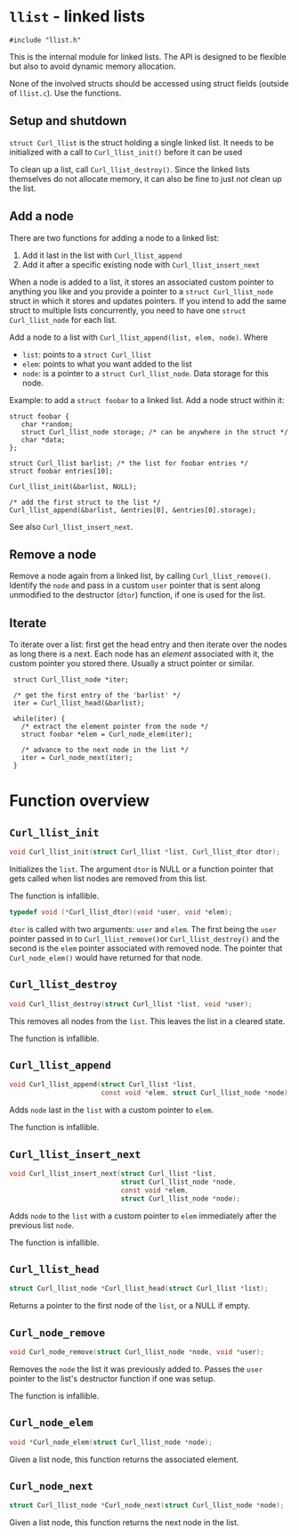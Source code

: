 <!--
Copyright (C) Daniel Stenberg, <daniel@haxx.se>, et al.

SPDX-License-Identifier: curl
-->

# `llist` - linked lists

    #include "llist.h"

This is the internal module for linked lists. The API is designed to be
flexible but also to avoid dynamic memory allocation.

None of the involved structs should be accessed using struct fields (outside
of `llist.c`). Use the functions.

## Setup and shutdown

`struct Curl_llist` is the struct holding a single linked list. It needs to be
initialized with a call to `Curl_llist_init()` before it can be used

To clean up a list, call `Curl_llist_destroy()`. Since the linked lists
themselves do not allocate memory, it can also be fine to just *not* clean up
the list.

## Add a node

There are two functions for adding a node to a linked list:

1. Add it last in the list with `Curl_llist_append`
2. Add it after a specific existing node with `Curl_llist_insert_next`

When a node is added to a list, it stores an associated custom pointer to
anything you like and you provide a pointer to a `struct Curl_llist_node`
struct in which it stores and updates pointers. If you intend to add the same
struct to multiple lists concurrently, you need to have one `struct
Curl_llist_node` for each list.

Add a node to a list with `Curl_llist_append(list, elem, node)`. Where

- `list`: points to a `struct Curl_llist`
- `elem`: points to what you want added to the list
- `node`: is a pointer to a `struct Curl_llist_node`. Data storage for this
  node.

Example: to add a `struct foobar` to a linked list. Add a node struct within
it:

    struct foobar {
       char *random;
       struct Curl_llist_node storage; /* can be anywhere in the struct */
       char *data;
    };

    struct Curl_llist barlist; /* the list for foobar entries */
    struct foobar entries[10];

    Curl_llist_init(&barlist, NULL);

    /* add the first struct to the list */
    Curl_llist_append(&barlist, &entries[0], &entries[0].storage);

See also `Curl_llist_insert_next`.

## Remove a node

Remove a node again from a linked list, by calling `Curl_llist_remove()`.
Identify the `node` and pass in a custom `user` pointer that is sent along
unmodified to the destructor (`dtor`) function, if one is used for the list.

## Iterate

To iterate over a list: first get the head entry and then iterate over the
nodes as long there is a next. Each node has an *element* associated with it,
the custom pointer you stored there. Usually a struct pointer or similar.

     struct Curl_llist_node *iter;

     /* get the first entry of the 'barlist' */
     iter = Curl_llist_head(&barlist);

     while(iter) {
       /* extract the element pointer from the node */
       struct foobar *elem = Curl_node_elem(iter);

       /* advance to the next node in the list */
       iter = Curl_node_next(iter);
     }

# Function overview

## `Curl_llist_init`

~~~c
void Curl_llist_init(struct Curl_llist *list, Curl_llist_dtor dtor);
~~~

Initializes the `list`. The argument `dtor` is NULL or a function pointer that
gets called when list nodes are removed from this list.

The function is infallible.

~~~c
typedef void (*Curl_llist_dtor)(void *user, void *elem);
~~~

`dtor` is called with two arguments: `user` and `elem`. The first being the
`user` pointer passed in to `Curl_llist_remove()`or `Curl_llist_destroy()` and
the second is the `elem` pointer associated with removed node. The pointer
that `Curl_node_elem()` would have returned for that node.

## `Curl_llist_destroy`

~~~c
void Curl_llist_destroy(struct Curl_llist *list, void *user);
~~~

This removes all nodes from the `list`. This leaves the list in a cleared
state.

The function is infallible.

## `Curl_llist_append`

~~~c
void Curl_llist_append(struct Curl_llist *list,
                       const void *elem, struct Curl_llist_node *node);
~~~

Adds `node` last in the `list` with a custom pointer to `elem`.

The function is infallible.

## `Curl_llist_insert_next`

~~~c
void Curl_llist_insert_next(struct Curl_llist *list,
                            struct Curl_llist_node *node,
                            const void *elem,
                            struct Curl_llist_node *node);
~~~

Adds `node` to the `list` with a custom pointer to `elem` immediately after
the previous list `node`.

The function is infallible.

## `Curl_llist_head`

~~~c
struct Curl_llist_node *Curl_llist_head(struct Curl_llist *list);
~~~

Returns a pointer to the first node of the `list`, or a NULL if empty.

## `Curl_node_remove`

~~~c
void Curl_node_remove(struct Curl_llist_node *node, void *user);
~~~

Removes the `node` the list it was previously added to. Passes the `user`
pointer to the list's destructor function if one was setup.

The function is infallible.

## `Curl_node_elem`

~~~c
void *Curl_node_elem(struct Curl_llist_node *node);
~~~

Given a list node, this function returns the associated element.

## `Curl_node_next`

~~~c
struct Curl_llist_node *Curl_node_next(struct Curl_llist_node *node);
~~~

Given a list node, this function returns the next node in the list.
